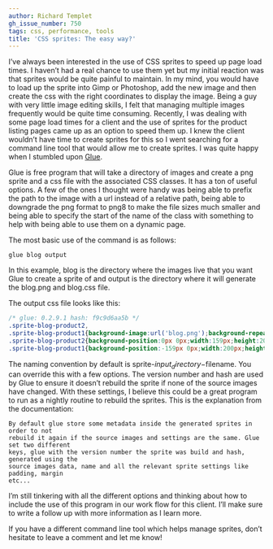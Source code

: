 ```yaml
---
author: Richard Templet
gh_issue_number: 750
tags: css, performance, tools
title: 'CSS sprites: The easy way?'
---
```


I’ve always been interested in the use of CSS sprites to speed up page load times. I haven’t had a real chance to use them yet but my initial reaction was that sprites would be quite painful to maintain. In my mind, you would have to load up the sprite into Gimp or Photoshop, add the new image and then create the css with the right coordinates to display the image. Being a guy with very little image editing skills, I felt that managing multiple images frequently would be quite time consuming. Recently, I was dealing with some page load times for a client and the use of sprites for the product listing pages came up as an option to speed them up. I knew the client wouldn’t have time to create sprites for this so I went searching for a command line tool that would allow me to create sprites. I was quite happy when I stumbled upon [Glue](https://glue.readthedocs.org/en/latest/index.html).

Glue is free program that will take a directory of images and create a png sprite and a css file with the associated CSS classes. It has a ton of useful options. A few of the ones I thought were handy was being able to prefix the path to the image with a url instead of a relative path, being able to downgrade the png format to png8 to make the file sizes much smaller and being able to specify the start of the name of the class with something to help with being able to use them on a dynamic page.

The most basic use of the command is as follows:

```
glue blog output
```

In this example, blog is the directory where the images live that you want Glue to create a sprite of and output is the directory where it will generate the blog.png and blog.css file.

The output css file looks like this:

```css
/* glue: 0.2.9.1 hash: f9c9d6aa5b */
.sprite-blog-product2,
.sprite-blog-product1{background-image:url('blog.png');background-repeat:no-repeat}
.sprite-blog-product2{background-position:0px 0px;width:159px;height:200px;}
.sprite-blog-product1{background-position:-159px 0px;width:200px;height:168px;}
```

The naming convention by default is sprite-$input_directory-$filename.  You can override this with a few options. The version number and hash are used by Glue to ensure it doesn’t rebuild the sprite if none of the source images have changed.  With these settings, I believe this could be a great program to run as a nightly routine to rebuild the sprites.  This is the explanation from the documentation:

```
By default glue store some metadata inside the generated sprites in order to not
rebuild it again if the source images and settings are the same. Glue set two different
keys, glue with the version number the sprite was build and hash, generated using the 
source images data, name and all the relevant sprite settings like padding, margin 
etc...
```

I’m still tinkering with all the different options and thinking about how to include the use of this program in our work flow for this client.  I’ll make sure to write a follow up with more information as I learn more.

If you have a different command line tool which helps manage sprites, don’t hesitate to leave a comment and let me know!



